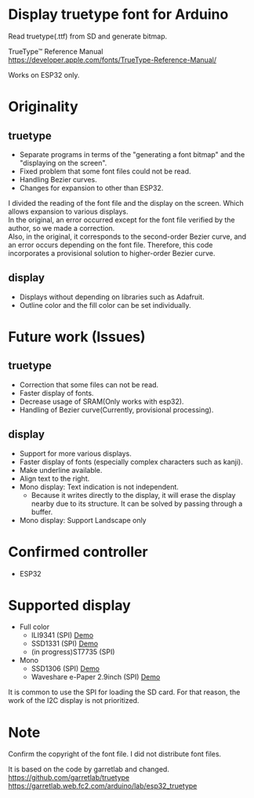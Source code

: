 # Display truetype font for Arduino  
Read truetype(.ttf) from SD and generate bitmap.

TrueType™ Reference Manual  
https://developer.apple.com/fonts/TrueType-Reference-Manual/  

Works on ESP32 only.  

# Originality  
## truetype  
- Separate programs in terms of the "generating a font bitmap" and the "displaying on the screen".  
- Fixed problem that some font files could not be read.  
- Handling Bezier curves.  
- Changes for expansion to other than ESP32.  

I divided the reading of the font file and the display on the screen. Which allows expansion to various displays.  
In the original, an error occurred except for the font file verified by the author, so we made a correction.  
Also, in the original, it corresponds to the second-order Bezier curve, and an error occurs depending on the font file. Therefore, this code incorporates a provisional solution to higher-order Bezier curve.  

## display  
- Displays without depending on libraries such as Adafruit.  
- Outline color and the fill color can be set individually.  

# Future work (Issues)  
## truetype  
- Correction that some files can not be read.  
- Faster display of fonts.  
- Decrease usage of SRAM(Only works with esp32).  
- Handling of Bezier curve(Currently, provisional processing).  

## display  
- Support for more various displays.  
- Faster display of fonts (especially complex characters such as kanji).  
- Make underline available.  
- Align text to the right.  
- Mono display: Text indication is not independent.  
  - Because it writes directly to the display, it will erase the display nearby due to its structure. It can be solved by passing through a buffer.  
- Mono display: Support Landscape only  

# Confirmed controller  
- ESP32

# Supported display  
- Full color
  - ILI9341 (SPI) [Demo](https://youtu.be/_-4tfssNTYE "ILI9341")    
  - SSD1331 (SPI) [Demo](https://youtu.be/wlubShLcMqE "SSD1331")  
  - (in progress)ST7735 (SPI)  
- Mono
  - SSD1306 (SPI) [Demo](https://youtu.be/WLiS6KDrS6Q "SSD1306")  
  - Waveshare e-Paper 2.9inch (SPI) [Demo](https://youtu.be/qs_nOYCx91o "e-Paper")  

It is common to use the SPI for loading the SD card. For that reason, the work of the I2C display is not prioritized.  

# Note  
Confirm the copyright of the font file. I did not distribute font files.  

It is based on the code by garretlab and changed.  
https://github.com/garretlab/truetype  
https://garretlab.web.fc2.com/arduino/lab/esp32_truetype  
